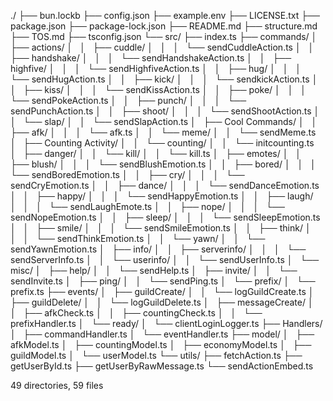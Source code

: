 ./
├── bun.lockb
├── config.json
├── example.env
├── LICENSE.txt
├── package.json
├── package-lock.json
├── README.md
├── structure.md
├── TOS.md
├── tsconfig.json
└── src/
    ├── index.ts
    ├── commands/
    │   ├── actions/
    │   │   ├── cuddle/
    │   │   │   └── sendCuddleAction.ts
    │   │   ├── handshake/
    │   │   │   └── sendHandshakeAction.ts
    │   │   ├── highfive/
    │   │   │   └── sendHighfiveAction.ts
    │   │   ├── hug/
    │   │   │   └── sendHugAction.ts
    │   │   ├── kick/
    │   │   │   └── sendkickAction.ts
    │   │   ├── kiss/
    │   │   │   └── sendKissAction.ts
    │   │   ├── poke/
    │   │   │   └── sendPokeAction.ts
    │   │   ├── punch/
    │   │   │   └── sendPunchAction.ts
    │   │   ├── shoot/
    │   │   │   └── sendShootAction.ts
    │   │   └── slap/
    │   │       └── sendSlapAction.ts
    │   ├── Cool Commands/
    │   │   ├── afk/
    │   │   │   └── afk.ts
    │   │   └── meme/
    │   │       └── sendMeme.ts
    │   ├── Counting Activity/
    │   │   └── counting/
    │   │       └── initcounting.ts
    │   ├── danger/
    │   │   └── kill/
    │   │       └── kill.ts
    │   ├── emotes/
    │   │   ├── blush/
    │   │   │   └── sendBlushEmotion.ts
    │   │   ├── bored/
    │   │   │   └── sendBoredEmotion.ts
    │   │   ├── cry/
    │   │   │   └── sendCryEmotion.ts
    │   │   ├── dance/
    │   │   │   └── sendDanceEmotion.ts
    │   │   ├── happy/
    │   │   │   └── sendHappyEmotion.ts
    │   │   ├── laugh/
    │   │   │   └── sendLaughEmote.ts
    │   │   ├── nope/
    │   │   │   └── sendNopeEmotion.ts
    │   │   ├── sleep/
    │   │   │   └── sendSleepEmotion.ts
    │   │   ├── smile/
    │   │   │   └── sendSmileEmotion.ts
    │   │   ├── think/
    │   │   │   └── sendThinkEmotion.ts
    │   │   └── yawn/
    │   │       └── sendYawnEmotion.ts
    │   ├── info/
    │   │   ├── serverinfo/
    │   │   │   └── sendServerInfo.ts
    │   │   └── userinfo/
    │   │       └── sendUserInfo.ts
    │   └── misc/
    │       ├── help/
    │       │   └── sendHelp.ts
    │       ├── invite/
    │       │   └── sendInvite.ts
    │       ├── ping/
    │       │   └── sendPing.ts
    │       └── prefix/
    │           └── prefix.ts
    ├── events/
    │   ├── guildCreate/
    │   │   └── logGuildCreate.ts
    │   ├── guildDelete/
    │   │   └── logGuildDelete.ts
    │   ├── messageCreate/
    │   │   ├── afkCheck.ts
    │   │   ├── countingCheck.ts
    │   │   └── prefixHandler.ts
    │   └── ready/
    │       └── clientLoginLogger.ts
    ├── Handlers/
    │   ├── commandHandler.ts
    │   └── eventHandler.ts
    ├── model/
    │   ├── afkModel.ts
    │   ├── countingModel.ts
    │   ├── economyModel.ts
    │   ├── guildModel.ts
    │   └── userModel.ts
    └── utils/
        ├── fetchAction.ts
        ├── getUserById.ts
        ├── getUserByRawMessage.ts
        └── sendActionEmbed.ts

49 directories, 59 files
